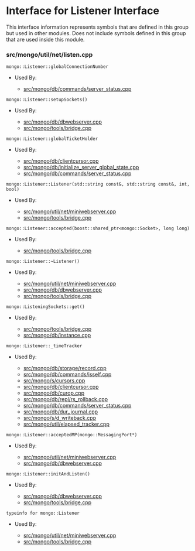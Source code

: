 
# Interface for Listener Interface
This interface information represents symbols that are defined in this group but used in other modules.  Does not include symbols defined in this group that are used inside this module.

### src/mongo/util/net/listen.cpp

<div></div>

    mongo::Listener::globalConnectionNumber

- Used By:

    - [src/mongo/db/commands/server\_status.cpp](../../../../queries/database\_commands)

<div></div>

    mongo::Listener::setupSockets()

- Used By:

    - [src/mongo/db/dbwebserver.cpp](../../../../network/web\_server)
    - [src/mongo/tools/bridge.cpp](../../../../tools/tools)

<div></div>

    mongo::Listener::globalTicketHolder

- Used By:

    - [src/mongo/db/clientcursor.cpp](../../../../queries/client\_and\_operation\_tracking)
    - [src/mongo/db/initialize\_server\_global\_state.cpp](../../../../process\_management/startup\_initialization)
    - [src/mongo/db/commands/server\_status.cpp](../../../../queries/database\_commands)

<div></div>

    mongo::Listener::Listener(std::string const&, std::string const&, int, bool)

- Used By:

    - [src/mongo/util/net/miniwebserver.cpp](../../../../network/web\_server)
    - [src/mongo/tools/bridge.cpp](../../../../tools/tools)

<div></div>

    mongo::Listener::accepted(boost::shared_ptr<mongo::Socket>, long long)

- Used By:

    - [src/mongo/tools/bridge.cpp](../../../../tools/tools)

<div></div>

    mongo::Listener::~Listener()

- Used By:

    - [src/mongo/util/net/miniwebserver.cpp](../../../../network/web\_server)
    - [src/mongo/db/dbwebserver.cpp](../../../../network/web\_server)
    - [src/mongo/tools/bridge.cpp](../../../../tools/tools)

<div></div>

    mongo::ListeningSockets::get()

- Used By:

    - [src/mongo/tools/bridge.cpp](../../../../tools/tools)
    - [src/mongo/db/instance.cpp](../../../../storage/storage\_layer\_structure)

<div></div>

    mongo::Listener::_timeTracker

- Used By:

    - [src/mongo/db/storage/record.cpp](../../../../storage/storage\_layer\_structure)
    - [src/mongo/db/commands/isself.cpp](../../../../queries/database\_commands)
    - [src/mongo/s/cursors.cpp](../../../../sharding/sharding)
    - [src/mongo/db/clientcursor.cpp](../../../../queries/client\_and\_operation\_tracking)
    - [src/mongo/db/curop.cpp](../../../../queries/client\_and\_operation\_tracking)
    - [src/mongo/db/repl/rs\_rollback.cpp](../../../../replication/replication)
    - [src/mongo/db/commands/server\_status.cpp](../../../../queries/database\_commands)
    - [src/mongo/db/dur\_journal.cpp](../../../../storage/journaling)
    - [src/mongo/s/d\_writeback.cpp](../../../../sharding/writeback\_listener)
    - [src/mongo/util/elapsed\_tracker.cpp](../../../../utilities/utilities)

<div></div>

    mongo::Listener::acceptedMP(mongo::MessagingPort*)

- Used By:

    - [src/mongo/util/net/miniwebserver.cpp](../../../../network/web\_server)
    - [src/mongo/db/dbwebserver.cpp](../../../../network/web\_server)

<div></div>

    mongo::Listener::initAndListen()

- Used By:

    - [src/mongo/db/dbwebserver.cpp](../../../../network/web\_server)
    - [src/mongo/tools/bridge.cpp](../../../../tools/tools)

<div></div>

    typeinfo for mongo::Listener

- Used By:

    - [src/mongo/util/net/miniwebserver.cpp](../../../../network/web\_server)
    - [src/mongo/tools/bridge.cpp](../../../../tools/tools)
